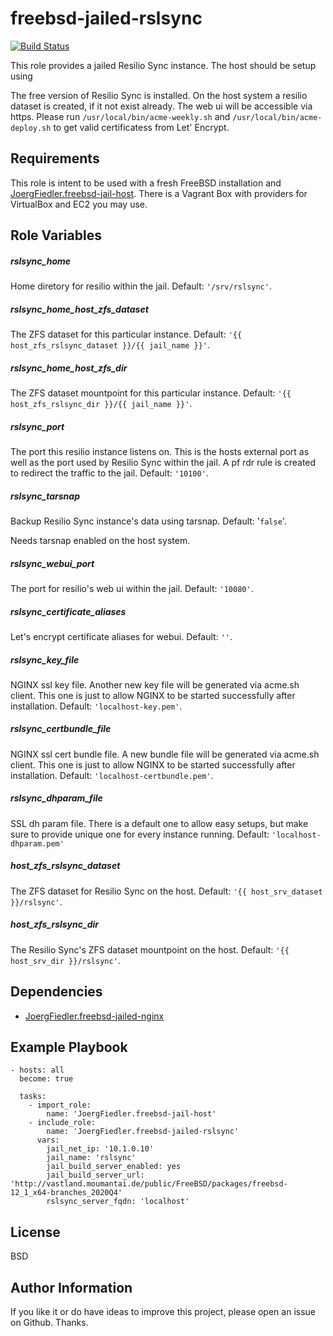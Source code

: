 freebsd-jailed-rslsync
=========

[![Build Status](https://travis-ci.org/JoergFiedler/freebsd-jailed-rslsync.svg?branch=master)](https://travis-ci.org/JoergFiedler/freebsd-jailed-rslsync)

This role provides a jailed Resilio Sync instance. The host should be setup using 

The free version of Resilio Sync is installed. On the host system a resilio dataset is created, if it not exist already. 
The web ui will be accessible via https. Please run `/usr/local/bin/acme-weekly.sh` and `/usr/local/bin/acme-deploy.sh` to get valid certificatess from Let' Encrypt.

Requirements
------------

This role is intent to be used with a fresh FreeBSD installation and [JoergFiedler.freebsd-jail-host](https://galaxy.ansible.com/JoergFiedler/freebsd-jail-host).
There is a Vagrant Box with providers for VirtualBox and EC2 you may use.

Role Variables
--------------

##### rslsync_home
Home diretory for resilio within the jail. Default: `'/srv/rslsync'`.

##### rslsync_home_host_zfs_dataset
The ZFS dataset for this particular instance. 
Default: `'{{ host_zfs_rslsync_dataset }}/{{ jail_name }}'`.

##### rslsync_home_host_zfs_dir
The ZFS dataset mountpoint for this particular instance. 
Default: `'{{ host_zfs_rslsync_dir }}/{{ jail_name }}'`.

##### rslsync_port
The port this resilio instance listens on. This is the hosts external port as 
well as the port used by Resilio Sync within the jail. A pf rdr rule is created to 
redirect the traffic to the jail. Default: `'10100'`.

##### rslsync_tarsnap
Backup Resilio Sync instance's data using tarsnap. Default: '`false`'.

Needs tarsnap enabled on the host system.

##### rslsync_webui_port
The port for resilio's web ui within the jail. Default: `'10080'`.

##### rslsync_certificate_aliases
Let's encrypt certificate aliases for webui. Default: `''`.

##### rslsync_key_file
NGINX ssl key file. Another new key file will be generated via acme.sh client. This one is just to allow NGINX to be started successfully after installation. Default: `'localhost-key.pem'`.

##### rslsync_certbundle_file
NGINX ssl cert bundle file. A new bundle file will be generated via acme.sh client. This one is just to allow NGINX to be started successfully after installation. Default: `'localhost-certbundle.pem'`.

##### rslsync_dhparam_file
SSL dh param file. There is a default one to allow easy setups, but make sure to provide unique one for every instance running. Default: `'localhost-dhparam.pem'`

##### host_zfs_rslsync_dataset
The ZFS dataset for Resilio Sync on the host. 
Default: `'{{ host_srv_dataset }}/rslsync'`.

##### host_zfs_rslsync_dir
The Resilio Sync's ZFS dataset mountpoint on the host. 
Default: `'{{ host_srv_dir }}/rslsync'`.

Dependencies
------------

- [JoergFiedler.freebsd-jailed-nginx](https://galaxy.ansible.com/joergfiedler/freebsd-jailed-nginx)

Example Playbook
----------------

    - hosts: all
      become: true
    
      tasks:
        - import_role:
            name: 'JoergFiedler.freebsd-jail-host'
        - include_role:
            name: 'JoergFiedler.freebsd-jailed-rslsync'
          vars:
            jail_net_ip: '10.1.0.10'
            jail_name: 'rslsync'
            jail_build_server_enabled: yes
            jail_build_server_url: 'http://vastland.moumantai.de/public/FreeBSD/packages/freebsd-12_1_x64-branches_2020Q4'
            rslsync_server_fqdn: 'localhost'

License
-------

BSD

Author Information
------------------

If you like it or do have ideas to improve this project, please open an issue on Github. Thanks.

